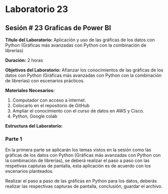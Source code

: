 # Laboratorio 23

## Sesión # 23 Graficas de Power BI

**Título del Laboratorio:** Aplicación y uso de las gráficas de los datos con Python (Gráficas más avanzadas con Python con la combinación de librerías)

**Duración:** 2 horas

**Objetivos del Laboratorio:** Afianzar los conocimientos de las gráficas de los datos con Python (Gráficas más avanzadas con Python con la combinación de librerías) con escenarios prácticos.

**Materiales Necesarios:**

1. Computador con acceso a internet.
2. Colocarlo en el repositorio de GitHub
3. Ampliar el conocimiento con el curso de datos en AWS y Cisco.
4. Python, Google colab

**Estructura del Laboratorio:**

### Parte 1

En la primera parte se aplicarán los temas vistos en la sesión como las gráficas de los datos con Python (Gráficas más avanzadas con Python con la combinación de librerías), se deberá realizar el paso a paso con las respetivas capturas de pantalla, esta aplicación es de acuerdo con los escenarios planteados.

Realizar el paso a paso de las gráficas en Python para los datos, deberás realizar las respectivas capturas de pantalla, conclusión, guardar el archivo.
